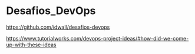 # Desafios_DevOps

https://github.com/idwall/desafios-devops

https://www.tutorialworks.com/devops-project-ideas/#how-did-we-come-up-with-these-ideas

